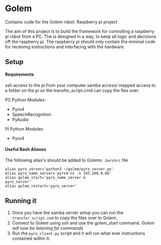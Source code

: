 # Golem
Contains code for the Golem robot. Raspberry pi project

The aim of this project is to build the framework for controlling a raspberry pi robot from a PC.
The is designed in a way, to keep all logic and decisions off the raspberry pi.
The raspberry pi should only contain the minimal code for receiving instructions and interfacing with the hardware.

## Setup

#### Requirements

ssh access to the pi from your computer
samba access/ mapped access to a folder on the pi so the transfer_script.cmd can copy the fles over.

PC Python Modules:
* Pyro4
* SpeechRecognition
* PyAudio

PI Python Modules:
* Pyro4

#### Useful Bash Aliases

The following alias's should be added to Golems `.barshrc` file

```
alias pyro_server='python3 ~/golem/pyro_server.py'
alias pyro_name_server='pyro4-ns -n 192.168.0.66'
alias golem_start='pyro_name_server &
pyro_server'
alias golem_restart='pyro_server'
```

## Running it

1. Once you have the samba server setup you can run the `transfer_script.cmd` to copy the files over to 
Golem.
2. Connect to Golem using ssh and use the golem_start command. *Golem will now be listening for commands*
3. Run the `pyro_client.py` script and it will run what ever instructions contained within it.